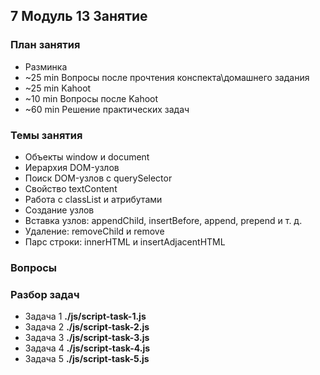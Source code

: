 ## 7 Модуль 13 Занятие

### План занятия

- Разминка
- ~25 min Вопросы после прочтения конспекта\домашнего задания
- ~25 min Kahoot
- ~10 min Вопросы после Kahoot
- ~60 min Решение практических задач

### Темы занятия

- Объекты window и document
- Иерархия DOM-узлов
- Поиск DOM-узлов с querySelector
- Свойство textContent
- Работа с classList и атрибутами
- Создание узлов
- Вставка узлов: appendChild, insertBefore, append, prepend и т. д.
- Удаление: removeChild и remove
- Парс строки: innerHTML и insertAdjacentHTML

### Вопросы

### Разбор задач

- Задача 1 **./js/script-task-1.js**
- Задача 2 **./js/script-task-2.js**
- Задача 3 **./js/script-task-3.js**
- Задача 4 **./js/script-task-4.js**
- Задача 5 **./js/script-task-5.js**
